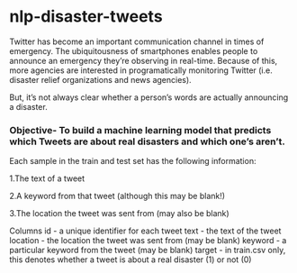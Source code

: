 # nlp-disaster-tweets
Twitter has become an important communication channel in times of emergency.
The ubiquitousness of smartphones enables people to announce an emergency they’re observing in real-time. Because of this, more agencies are interested in programatically monitoring Twitter (i.e. disaster relief organizations and news agencies).

But, it’s not always clear whether a person’s words are actually announcing a disaster.

### Objective- To build a machine learning model that predicts which Tweets are about real disasters and which one’s aren’t. 

Each sample in the train and test set has the following information:

1.The text of a tweet

2.A keyword from that tweet (although this may be blank!)

3.The location the tweet was sent from (may also be blank)

Columns
id - a unique identifier for each tweet
text - the text of the tweet
location - the location the tweet was sent from (may be blank)
keyword - a particular keyword from the tweet (may be blank)
target - in train.csv only, this denotes whether a tweet is about a real disaster (1) or not (0)
